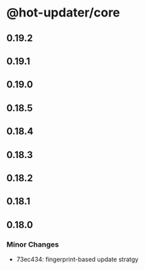 # @hot-updater/core

## 0.19.2

## 0.19.1

## 0.19.0

## 0.18.5

## 0.18.4

## 0.18.3

## 0.18.2

## 0.18.1

## 0.18.0

### Minor Changes

- 73ec434: fingerprint-based update stratgy
